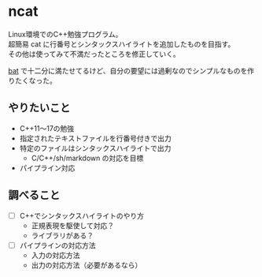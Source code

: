 # ncat
Linux環境でのC++勉強プログラム。\
超簡易 cat に行番号とシンタックスハイライトを追加したものを目指す。 \
その他は使ってみて不満だったところを修正していく。

[bat](https://github.com/sharkdp/bat) で十二分に満たせてるけど、自分の要望には過剰なのでシンプルなものを作りたくなった。

## やりたいこと
- C++11～17の勉強
- 指定されたテキストファイルを行番号付きで出力
- 特定のファイルはシンタックスハイライトで出力
  - C/C++/sh/markdown の対応を目標
- パイプライン対応

## 調べること
- [ ] C++でシンタックスハイライトのやり方
  - 正規表現を駆使して対応？
  - ライブラリがある？
- [ ] パイプラインの対応方法
  - 入力の対応方法
  - 出力の対応方法（必要があるなら）

